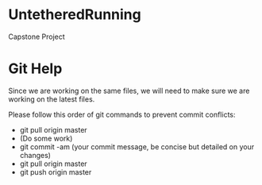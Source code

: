 UntetheredRunning
=================

Capstone Project

Git Help
========
Since we are working on the same files, we will need to make sure we are working on the latest files.

Please follow this order of git commands to prevent commit conflicts:<br>
- git pull origin master<br>
- (Do some work)<br>
- git commit -am (your commit message, be concise but detailed on your changes)<br>
- git pull origin master<br>
- git push origin master<br>
